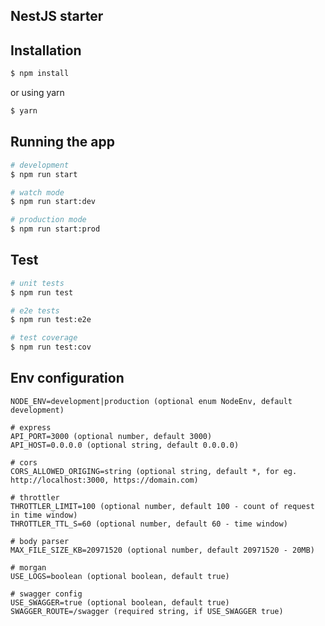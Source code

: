 ## NestJS starter

## Installation

```bash
$ npm install
```

or using yarn

```bash
$ yarn
```

## Running the app

```bash
# development
$ npm run start

# watch mode
$ npm run start:dev

# production mode
$ npm run start:prod
```

## Test

```bash
# unit tests
$ npm run test

# e2e tests
$ npm run test:e2e

# test coverage
$ npm run test:cov
```

## Env configuration

```
NODE_ENV=development|production (optional enum NodeEnv, default development)
```

```
# express
API_PORT=3000 (optional number, default 3000)
API_HOST=0.0.0.0 (optional string, default 0.0.0.0)
```

```
# cors
CORS_ALLOWED_ORIGING=string (optional string, default *, for eg. http://localhost:3000, https://domain.com)
```

```
# throttler
THROTTLER_LIMIT=100 (optional number, default 100 - count of request in time window)
THROTTLER_TTL_S=60 (optional number, default 60 - time window)
```

```
# body parser
MAX_FILE_SIZE_KB=20971520 (optional number, default 20971520 - 20MB)
```

```
# morgan
USE_LOGS=boolean (optional boolean, default true)
```

```
# swagger config
USE_SWAGGER=true (optional boolean, default true)
SWAGGER_ROUTE=/swagger (required string, if USE_SWAGGER true)
```
